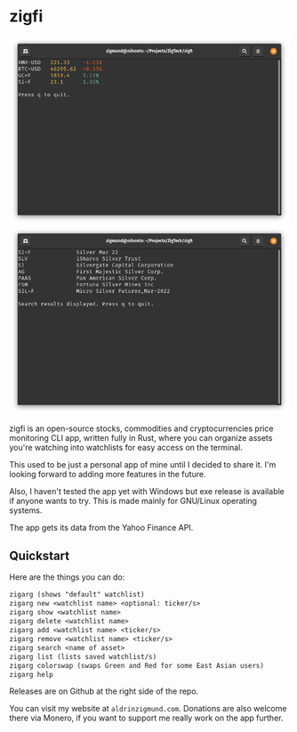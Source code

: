 # zigfi

![Alt text](screenshots/1.png?raw=true "Screenshot 1")
![Alt text](screenshots/2.png?raw=true "Screenshot 2")

zigfi is an open-source stocks, commodities and cryptocurrencies price monitoring CLI app, written fully in Rust, where you can organize assets you're watching into watchlists for easy access on the terminal.

This used to be just a personal app of mine until I decided to share it. I'm looking forward to adding more features in the future.

Also, I haven't tested the app yet with Windows but exe release is available if anyone wants to try. This is made mainly for GNU/Linux operating systems.

The app gets its data from the Yahoo Finance API.

## Quickstart
Here are the things you can do:
```
zigarg (shows "default" watchlist)
zigarg new <watchlist name> <optional: ticker/s>
zigarg show <watchlist name>
zigarg delete <watchlist name>
zigarg add <watchlist name> <ticker/s>
zigarg remove <watchlist name> <ticker/s>
zigarg search <name of asset>
zigarg list (lists saved watchlist/s)
zigarg colorswap (swaps Green and Red for some East Asian users)
zigarg help
```

Releases are on Github at the right side of the repo.

You can visit my website at `aldrinzigmund.com`. Donations are also welcome there via Monero, if you want to support me really work on the app further.